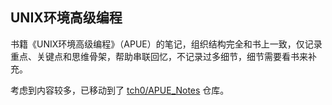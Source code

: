 ## UNIX环境高级编程

书籍《UNIX环境高级编程》（APUE）的笔记，组织结构完全和书上一致，仅记录重点、关键点和思维骨架，帮助串联回忆，不记录过多细节，细节需要看书来补充。

考虑到内容较多，已移动到了 [tch0/APUE_Notes](https://github.com/tch0/APUE_Notes) 仓库。
